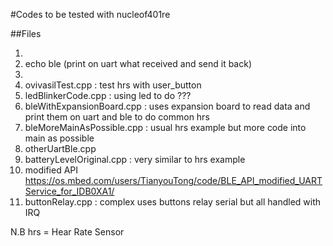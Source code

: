 #Codes to be tested with nucleof401re


##Files

1.
2. echo ble (print on uart what received and send it back)
3.
4. ovivasilTest.cpp : test hrs with user_button
5. ledBlinkerCode.cpp : using led to do ???
6. bleWithExpansionBoard.cpp : uses expansion board to read data and print them on uart and ble to do common hrs 
7. bleMoreMainAsPossible.cpp : usual hrs example but more code into main as possible
8. otherUartBle.cpp
9. batteryLevelOriginal.cpp : very similar to hrs example
10. modified API https://os.mbed.com/users/TianyouTong/code/BLE_API_modified_UARTService_for_IDB0XA1/
11. buttonRelay.cpp : complex uses buttons relay serial but all handled with IRQ

N.B hrs = Hear Rate Sensor